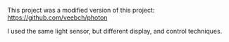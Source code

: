 This project was a modified version of this project: https://github.com/veebch/photon

I used the same light sensor, but different display, and control techniques.
